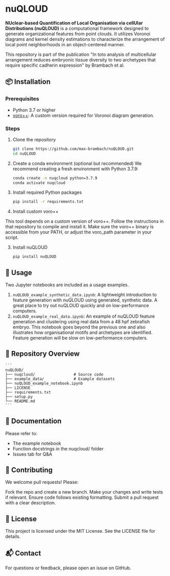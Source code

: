 # nuQLOUD

**NUclear-based Quantification of Local Organisation via cellUlar Distributions (nuQLOUD)** is a computational framework designed to generate organizational features from point clouds. It utilizes Voronoi diagrams and kernel density estimations to characterize the arrangement of local point neighborhoods in an object-centered manner.

This repository is part of the publication "In toto analysis of multicellular arrangement reduces embryonic tissue diversity to two archetypes that require specific cadherin expression" by Brambach et al.

## 📦 Installation

### Prerequisites

- Python 3.7 or higher
- [voro++](https://github.com/max-brambach/voro): A custom version required for Voronoi diagram generation.

### Steps

1. Clone the repository

   ```bash
   git clone https://github.com/max-brambach/nuQLOUD.git
   cd nuQLOUD
   ```
   
2. Create a conda environment (optional but recommended)
We recommend creating a fresh environment with Python 3.7.9:

    ```bash
    conda create -n nuqcloud python=3.7.9
    conda activate nuqcloud
    ```
    
3. Install required Python packages

    ```bash
    pip install -r requirements.txt
    ```
    
4. Install custom voro++

This tool depends on a custom version of voro++. Follow the instructions in that repository to compile and install it.
Make sure the voro++ binary is accessible from your PATH, or adjust the voro_path parameter in your script.

3. Install nuQLOUD

    ```bash
    pip install nuQLOUD
    ```

## 🧪 Usage

Two Jupyter notebooks are included as a usage examples.

1. `nuQLOUD_example_synthetic_data.ipynb`: A lightweight introduction to feature generation with nuQLOUD using generated, synthetic data. A great place to  try out nuQLOUD quickly and on low-performance computers.
2. `nuQLOUD_example_real_data.ipynb`: An example of nuQLOUD feature generation and clustering using real data from a 48 hpf zebrafish embryo. This notebook goes beyond the previous one and also illustrates how organisational motifs and archetypes are identified. Feature generation will be slow on low-performance computers.


## 📂 Repository Overview

    ```
    nuQLOUD/
    ├── nuqcloud/                 # Source code
    ├── example_data/             # Example datasets
    ├── nuQLOUD_example_notebook.ipynb
    ├── LICENSE
    ├── requirements.txt
    ├── setup.py
    └── README.md
    ```
   
## 📖 Documentation

Please refer to:

* The example notebook
* Function docstrings in the nuqcloud/ folder
* Issues tab for Q&A


## 🤝 Contributing

We welcome pull requests! Please:

Fork the repo and create a new branch.
Make your changes and write tests if relevant.
Ensure code follows existing formatting.
Submit a pull request with a clear description.


## 📄 License

This project is licensed under the MIT License. See the LICENSE file for details.


## 📬 Contact

For questions or feedback, please open an issue on GitHub.
